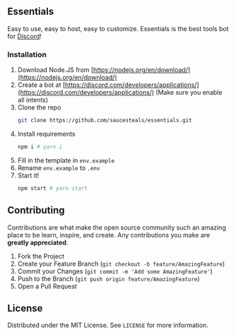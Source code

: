 ## Essentials
Easy to use, easy to host, easy to customize. Essentials is the best tools bot for [Discord](https://discord.com/)!

### Installation

1. Download Node.JS from [https://nodejs.org/en/download/](https://nodejs.org/en/download/)
2. Create a bot at [https://discord.com/developers/applications/](https://discord.com/developers/applications/) (Make sure you enable all intents)
3. Clone the repo
   ```sh
   git clone https://github.com/saucesteals/essentials.git
   ```
4. Install requirements
   ```sh
   npm i # yarn i
   ```
5. Fill in the template in `env.example`
6. Rename `env.example` to `.env`
7. Start it!
   ```sh
   npm start # yarn start 
   ```




## Contributing

Contributions are what make the open source community such an amazing place to be learn, inspire, and create. Any contributions you make are **greatly appreciated**.

1. Fork the Project
2. Create your Feature Branch (`git checkout -b feature/AmazingFeature`)
3. Commit your Changes (`git commit -m 'Add some AmazingFeature'`)
4. Push to the Branch (`git push origin feature/AmazingFeature`)
5. Open a Pull Request


## License

Distributed under the MIT License. See `LICENSE` for more information.